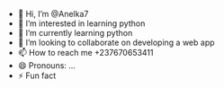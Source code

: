 - 👋 Hi, I’m @Anelka7
- 👀 I’m interested in learning python
- 🌱 I’m currently learning python
- 💞️ I’m looking to collaborate on developing a web app
- 📫 How to reach me +237670653411
- 😄 Pronouns: ...
- ⚡ Fun fact

<!---
Anelka7/Anelka7 is a ✨ special ✨ repository because its `README.md` (this file) appears on your GitHub profile.
You can click the Preview link to take a look at your changes.
--->
